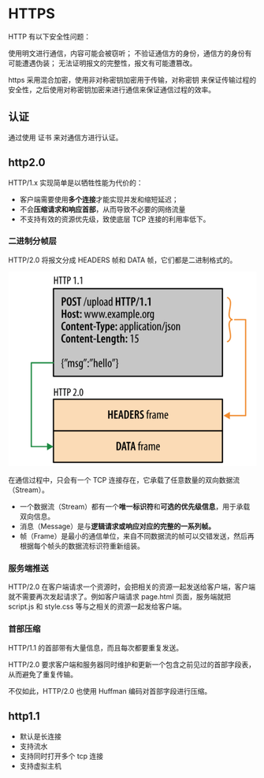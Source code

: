 # HTTPS

HTTP 有以下安全性问题：

使用明文进行通信，内容可能会被窃听；
不验证通信方的身份，通信方的身份有可能遭遇伪装；
无法证明报文的完整性，报文有可能遭篡改。

https 采用混合加密，使用非对称密钥加密用于传输，对称密钥 来保证传输过程的安全性，之后使用对称密钥加密来进行通信来保证通信过程的效率。

## 认证

通过使用 证书 来对通信方进行认证。

## http2.0

HTTP/1.x 实现简单是以牺牲性能为代价的：

- 客户端需要使用**多个连接**才能实现并发和缩短延迟；
- 不会**压缩请求和响应首部**，从而导致不必要的网络流量
- 不支持有效的资源优先级，致使底层 TCP 连接的利用率低下。



### 二进制分帧层
 HTTP/2.0 将报文分成 HEADERS 帧和 DATA 帧，它们都是二进制格式的。

![](https://github.com/CyC2018/CS-Notes/blob/master/notes/pics/86e6a91d-a285-447a-9345-c5484b8d0c47.png)

在通信过程中，只会有一个 TCP 连接存在，它承载了任意数量的双向数据流（Stream）。

- 一个数据流（Stream）都有一个**唯一标识符**和**可选的优先级信息**，用于承载双向信息。
- 消息（Message）是与**逻辑请求或响应对应的完整的一系列帧。**
- 帧（Frame）是最小的通信单位，来自不同数据流的帧可以交错发送，然后再根据每个帧头的数据流标识符重新组装。

### 服务端推送

HTTP/2.0 在客户端请求一个资源时，会把相关的资源一起发送给客户端，客户端就不需要再次发起请求了。例如客户端请求 page.html 页面，服务端就把 script.js 和 style.css 等与之相关的资源一起发给客户端。

### 首部压缩
HTTP/1.1 的首部带有大量信息，而且每次都要重复发送。

HTTP/2.0 要求客户端和服务器同时维护和更新一个包含之前见过的首部字段表，从而避免了重复传输。

不仅如此，HTTP/2.0 也使用 Huffman 编码对首部字段进行压缩。

## http1.1

- 默认是长连接
- 支持流水
- 支持同时打开多个 tcp 连接
- 支持虚拟主机

